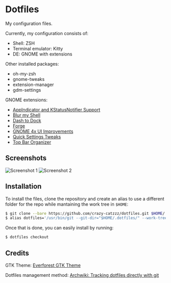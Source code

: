 # Dotfiles

My configuration files.

Currently, my configuration consists of:

- Shell: ZSH
- Terminal emulator: Kitty
- DE: GNOME with extensions

Other installed packages:

- oh-my-zsh
- gnome-tweaks
- extension-manager
- gdm-settings

GNOME extensions:

- [AppIndicator and KStatusNotifier Support](https://github.com/ubuntu/gnome-shell-extension-appindicator)
- [Blur my Shell](https://github.com/aunetx/blur-my-shell)
- [Dash to Dock](https://github.com/micheleg/dash-to-dock)
- [Forge](https://github.com/forge-ext/forge)
- [GNOME 4x UI Improvements](https://github.com/axxapy/gnome-ui-tune)
- [Quick Settings Tweaks](https://github.com/qwreey/quick-settings-tweaks)
- [Top Bar Organizer](https://gitlab.gnome.org/june/top-bar-organizer)

## Screenshots
![Screenshot 1](https://drive.google.com/uc?export=view&id=1T7NiD9rgh-5qAxdNP8tVTJwE7oQcwECY)
![Screenshot 2](https://drive.google.com/uc?export=view&id=1RGxlj61wv863T_y8VuJ-cQw2kAGfY_pU)

## Installation

To install the files, clone the repository and create an alias to use a different folder for the repo while mantaining the work tree in `$HOME`:

```sh
$ git clone --bare https://github.com/crazy-catzzz/dotfiles.git $HOME/.dotfiles
$ alias dotfiles='/usr/bin/git --git-dir="$HOME/.dotfiles/" --work-tree="$HOME"'
```

Once that is done, you can easily install by running:

```sh
$ dotfiles checkout
```

## Credits

GTK Theme: [Everforest GTK Theme](https://github.com/Fausto-Korpsvart/Everforest-GTK-Theme)

Dotfiles management method: [Archwiki: Tracking dotfiles directly with git](https://wiki.archlinux.org/title/Dotfiles#Tracking_dotfiles_directly_with_Git)

